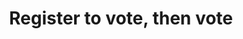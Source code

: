 ---
layout: project
title:  "Register to vote, then vote"
featured-image: "register-to-vote-tshirt/register-to-vote-tshirt.png"
featured-alt: "Photo of Register to Vote T-shirt."
featured-bg: "#d0e2fb"
project-url: "https://www.registertovotethenvote.us/"
excerpt: Pro bono t-shirt design encouraging folks to vote, art direction by [Scott Lederer](https://scottlederer.com/)
---